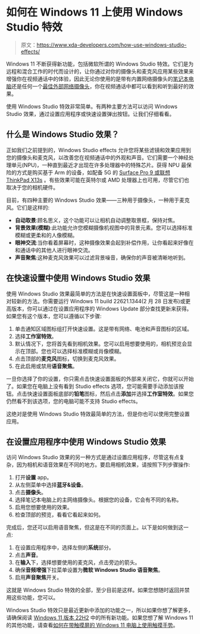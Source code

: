 # 如何在 Windows 11 上使用 Windows Studio 特效

> 原文：<https://www.xda-developers.com/how-use-windows-studio-effects/>

Windows 11 不断获得新功能，包括微软所谓的 Windows Studio 特效。它们是为远程和混合工作的时代而设计的，让你通过对你的摄像头和麦克风应用某些效果来增强你在视频通话中的体验，因此无论你使用的是带有内置网络摄像头的[笔记本电脑](https://www.xda-developers.com/best-laptops-1080p-webcam/)还是任何一个[最佳外部网络摄像头](https://www.xda-developers.com/best-webcams/)，你在视频通话中都可以看到和听到最好的效果。

使用 Windows Studio 特效非常简单。有两种主要方法可以访问 Windows Studio 效果，通过设置应用程序或快速设置弹出按钮。让我们仔细看看。

## 什么是 Windows Studio 效果？

正如我们之前提到的，Windows Studio effects 允许您将某些滤镜和效果应用到您的摄像头和麦克风，以改善您在视频通话中的外观和声音。它们需要一个神经处理单元(NPU)，一种直到最近才出现在许多处理器中的特殊芯片。获得 NPU 最保险的方式是购买基于 Arm 的设备，如配备 5G 的 [Surface Pro 9 或](https://www.xda-developers.com/surface-pro-9-5g-review/)[联想 ThinkPad X13s](https://www.xda-developers.com/lenovo-thinkpad-x13s-review/) 。有些效果可能在英特尔或 AMD 处理器上也可用，尽管它们也取决于您的相机硬件。

目前，有四种主要的 Windows Studio 效果——三种用于摄像头，一种用于麦克风。它们是这样的:

*   **自动取景**:顾名思义，这个功能可以让相机自动调整取景框，保持对焦。
*   **背景效果(模糊)**:此功能允许您模糊摄像机视图中的背景元素。您可以选择标准模糊或更柔和的人像模糊。
*   **眼神交流**:当你看着屏幕时，这种摄像效果会起到补偿作用，让你看起来好像在和通话中的其他人进行眼神交流。
*   **声音聚焦**:这种麦克风效果可以过滤背景噪音，确保你的声音被清晰地听到。

## 在快速设置中使用 Windows Studio 效果

使用 Windows Studio 效果最简单的方法是在快速设置面板中，尽管这是一种相对较新的方法。你需要运行 Windows 11 build 22621.1344(2 月 28 日发布)或更高版本，你可以通过在设置应用程序的 Windows Update 部分查找更新来获得。如果您有这个版本，您可以遵循以下步骤:

1.  单击通知区域图标组打开快速设置。这是带有网络、电池和声音图标的区域。
2.  选择**工作室特效**。
3.  默认情况下，您将首先看到相机效果。您可以启用想要使用的，相机预览会显示在顶部。您也可以选择标准模糊或肖像模糊。
4.  点击顶部的**麦克风**图标，切换到麦克风效果。
5.  在此启用或禁用**语音聚焦**。

一旦你选择了你的设置，你只需点击快速设置面板的外部来关闭它，你就可以开始了。如果您在电脑上没有看到 Studio effects 选项，您可能需要手动添加该按钮。点击快速设置面板底部的**铅笔**图标，然后点击**添加**并选择**工作室特效**。如果您仍然看不到该选项，您的电脑可能不支持 Studio effects。

这绝对是使用 Windows Studio 特效最简单的方法，但是你也可以使用完整设置应用。

## 在设置应用程序中使用 Windows Studio 效果

访问 Windows Studio 效果的另一种方式是通过设置应用程序，尽管这有点复杂，因为相机和语音效果在不同的地方。要启用相机效果，请按照下列步骤操作:

1.  打开**设置** app。
2.  从左侧菜单中选择**蓝牙&设备**。
3.  点击**摄像头**。
4.  选择笔记本电脑上的主网络摄像头。根据您的设备，它会有不同的名称。
5.  启用您想要使用的效果。
6.  检查顶部的预览，看看它看起来如何。

完成后，您还可以启用语音聚焦，但这是在不同的页面上。以下是如何做到这一点:

1.  在设置应用程序中，选择左侧的**系统**部分。
2.  点击**声音**。
3.  在**输入**下，选择想要使用的麦克风，点击旁边的箭头。
4.  确保**音频增强**下拉菜单设置为**微软 Windows Studio 语音聚焦**。
5.  启用**声音聚焦**开关。

这就是 Windows Studio 特效的全部，至少目前是这样。如果您想随时返回并禁用这些功能，您可以。

Windows Studio 特效只是最近更新中添加的功能之一，所以如果你想了解更多，请确保阅读 [Windows 11 版本 22H2](https://www.xda-developers.com/windows-11-22h2/) 中的所有新功能。如果您想了解 Windows 11 的其他功能，请查看[如何在带触摸屏的 Windows 11 电脑上使用触摸手势](https://www.xda-developers.com/how-to-use-touch-gestures-windows-11/)。